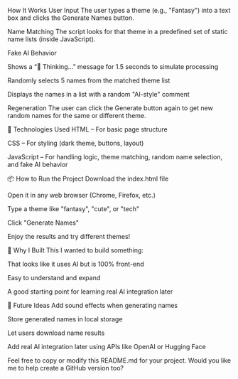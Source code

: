 How It Works
User Input
The user types a theme (e.g., "Fantasy") into a text box and clicks the Generate Names button.

Name Matching
The script looks for that theme in a predefined set of static name lists (inside JavaScript).

Fake AI Behavior

Shows a “🤖 Thinking...” message for 1.5 seconds to simulate processing

Randomly selects 5 names from the matched theme list

Displays the names in a list with a random "AI-style" comment

Regeneration
The user can click the Generate button again to get new random names for the same or different theme.

🧪 Technologies Used
HTML – For basic page structure

CSS – For styling (dark theme, buttons, layout)

JavaScript – For handling logic, theme matching, random name selection, and fake AI behavior

📦 How to Run the Project
Download the index.html file

Open it in any web browser (Chrome, Firefox, etc.)

Type a theme like "fantasy", "cute", or "tech"

Click "Generate Names"

Enjoy the results and try different themes!

🎯 Why I Built This
I wanted to build something:

That looks like it uses AI but is 100% front-end

Easy to understand and expand

A good starting point for learning real AI integration later

🧩 Future Ideas
Add sound effects when generating names

Store generated names in local storage

Let users download name results

Add real AI integration later using APIs like OpenAI or Hugging Face

Feel free to copy or modify this README.md for your project. Would you like me to help create a GitHub version too?








